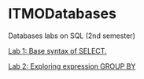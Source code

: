 # ITMODatabases
Databases labs on SQL (2nd semester)
<p><a href = "https://github.com/annchous/ITMODatabases/tree/master/Lab1">Lab 1: Base syntax of SELECT.</a></p>
<p><a href = " ">Lab 2: Exploring expression GROUP BY</a></p>
